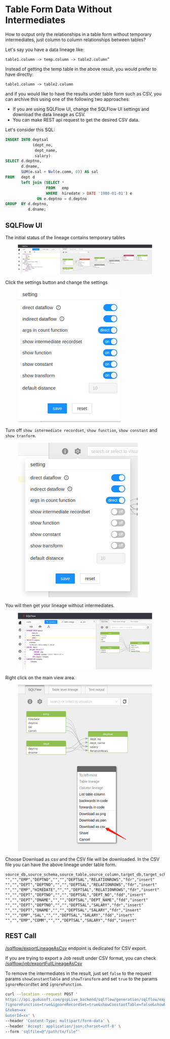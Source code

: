 # Table Form Data Without  Intermediates

How to output only the relationships in a table form without temporary intermediates, just column to column relationships between tables?

Let's say you have a data lineage like:

```
table1.column -> temp.column -> table2.column”
```

Instead of getting the temp table in the above result, you would prefer to have directly:&#x20;

```
table1.column -> table2.column
```

and if you would like to have the results under table form such as CSV, you can archive this using one of the following two approaches:

* If you are using SQLFlow UI, change the SQLFlow UI settings and download the data lineage as CSV.
* You can make REST api request to get the desired CSV data.

Let's consider this SQL:

```sql
INSERT INTO deptsal
            (dept_no,
             dept_name,
             salary)
SELECT d.deptno,
       d.dname,
       SUM(e.sal + Nvl(e.comm, 0)) AS sal
FROM   dept d
       left join (SELECT *
                  FROM   emp
                  WHERE  hiredate > DATE '1980-01-01') e
              ON e.deptno = d.deptno
GROUP  BY d.deptno,
          d.dname; 
```

## SQLFlow UI

The initial status of the lineage contains temporary tables

<figure><img src="../../.gitbook/assets/111_20221204172525.png" alt=""><figcaption></figcaption></figure>

Click the settings button and change the settings

<figure><img src="../../.gitbook/assets/222_20221204172545.png" alt=""><figcaption></figcaption></figure>

Turn off `show intermediate recordset`, `show function`, `show constant` and `show tranform`.

<figure><img src="../../.gitbook/assets/333_20221204172630.png" alt=""><figcaption></figcaption></figure>

You will then get your lineage without intermediates.

<figure><img src="../../.gitbook/assets/444_20221204172643.png" alt=""><figcaption></figcaption></figure>

Right click on the main view area.

<figure><img src="../../.gitbook/assets/555_20221204172724.png" alt=""><figcaption></figcaption></figure>

Choose Download as csv and the CSV file will be downloaded. In the CSV file you can have the above lineage under table form.

```csv
source_db,source_schema,source_table,source_column,target_db,target_schema,target_table,target_column,relation_type,effectType
"","","EMP","DEPTNO","","","DEPTSAL","RELATIONROWS","fdr","insert"
"","","DEPT","DEPTNO","","","DEPTSAL","RELATIONROWS","fdr","insert"
"","","EMP","HIREDATE","","","DEPTSAL","RELATIONROWS","fdr","insert"
"","","DEPT","DEPTNO","","","DEPTSAL","DEPT_NO","fdd","insert"
"","","DEPT","DNAME","","","DEPTSAL","DEPT_NAME","fdd","insert"
"","","DEPT","DEPTNO","","","DEPTSAL","SALARY","fdr","insert"
"","","DEPT","DNAME","","","DEPTSAL","SALARY","fdr","insert"
"","","EMP","SAL","","","DEPTSAL","SALARY","fdd","insert"
"","","EMP","COMM","","","DEPTSAL","SALARY","fdd","insert"
```

## REST Call

[/sqlflow/exportLineageAsCsv](../../3.-api-docs/sqlflow-rest-api-reference/generation-interface/sqlflow-generation-sqlflow-exportlineageascsv.md) endpoint is dedicated for CSV export.

If you are trying to export a Job result under CSV format, you can check  [/sqlflow/job/exportFullLineageAsCsv](../../3.-api-docs/sqlflow-rest-api-reference/job-interface/sqlflow-job-exportfulllineageascsv.md)

To remove the intermediates in the result, just set `false` to the request params `showConstantTable` and `showTransform` and set `true` to the params `ignoreRecordSet` and `ignoreFunction`.

```bash
curl --location --request POST '
https://api.gudusoft.com/gspLive_backend/sqlflow/generation/sqlflow/exportLineageAsCsv
?ignoreFunction=true&ignoreRecordSet=true&showConstantTable=false&showRelationType=fdd&showTransform=false
&token=xx
&userId=xx' \
--header 'Content-Type: multipart/form-data' \
--header 'Accept: application/json;charset=utf-8' \
--form 'sqlfile=@"/path/to/file"'
```
